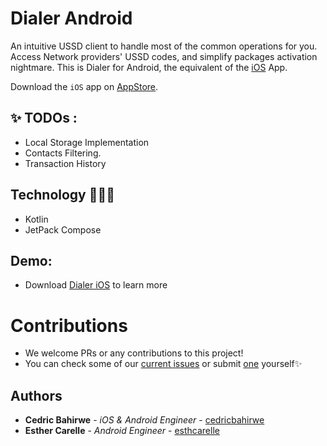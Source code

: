 # Dialer Android
An intuitive USSD client to handle most of the common operations for you. Access Network providers' USSD codes, and simplify packages activation nightmare.
This is Dialer for Android, the equivalent of the [iOS](https://github.com/cedricbahirwe/dialer) App.

Download the `iOS` app on [AppStore](https://apps.apple.com/ke/app/dial-it/id1591756747).

## ✨ TODOs :
- Local Storage Implementation
- Contacts Filtering.
- Transaction History

## Technology 🧑🏽‍💻

- Kotlin
- JetPack Compose
        
## Demo:
* Download [Dialer iOS](https://apps.apple.com/ke/app/dial-it/id1591756747) to learn more

# Contributions

- We welcome PRs or any contributions to this project!
- You can check some of our [current issues](https://github.com/cedricbahirwe/dialer-android/issues) or submit [one](https://github.com/cedricbahirwe/dialer-android/issues/new) yourself✨

## Authors

* **Cedric Bahirwe** - *iOS & Android Engineer* - [cedricbahirwe](https://github.com/cedricbahirwe)
* **Esther Carelle** - *Android Engineer* - [esthcarelle](https://github.com/esthcarelle)
